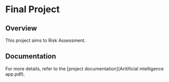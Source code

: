 # Final Project

## Overview

This project aims to Risk Assessment.

## Documentation

For more details, refer to the [project documentation](Aritificial intelligence app.pdf).
